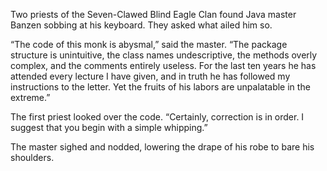 Two priests of the Seven-Clawed Blind Eagle Clan found Java master Banzen sobbing at his keyboard.  They asked what ailed him so.

“The code of this monk is abysmal,” said the master.  “The package structure is unintuitive, the class names undescriptive, the methods overly complex, and the comments entirely useless.  For the last ten years he has attended every lecture I have given, and in truth he has followed my instructions to the letter.  Yet the fruits of his labors are unpalatable in the extreme.”

The first priest looked over the code.  “Certainly, correction is in order.  I suggest that you begin with a simple whipping.”

The master sighed and nodded, lowering the drape of his robe to bare his shoulders.
